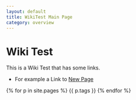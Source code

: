 ```yaml
---
layout: default
title: WikiTest Main Page
category: overview
---
```


# Wiki Test

This is a Wiki Test that has some links.  
* For example a Link to [New Page](hardware/newpage)

{% for p in site.pages %}
  {{ p.tags }}
{% endfor %}

